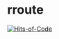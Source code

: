# rroute
[![Hits-of-Code](https://hitsofcode.com/github/Ig-v-k/rroute?branch=master&label=Hits-of-Code)](https://hitsofcode.com/github/Ig-v-k/rroute/view?branch=master&label=Hits-of-Code)